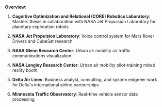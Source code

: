 **Overview**:

1. **Cognitive Optimization and Relational (CORE) Robotics Laboratory**: Masters thesis in collaboration with NASA Jet Propulsion Laboratory for planetary exploration robots

2. **NASA Jet Propulsion Laboratory**: Voice control system for Mars Rover Drivers and CubeSat research

3. **NASA Glenn Research Center**: Urban air mobility air traffic communications visualization

4. **NASA Langley Research Center**: Urban air mobility pilot-training mixed reality booth

5. **Delta Air Lines**: Business analyst, consulting, and system enigneer work for Delta's international airline partnerships

6. **Minnesota Traffic Observatory**: Real-time vehicle sensor data processing
